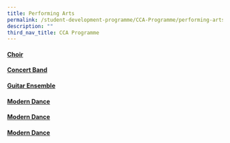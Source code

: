 ```yaml
---
title: Performing Arts
permalink: /student-development-programme/CCA-Programme/performing-arts/
description: ""
third_nav_title: CCA Programme
---
```

#### [Choir](/cca-programme/Performing-Arts/choir/)
#### [Concert Band](/cca-programme/Performing-Arts/concert-band/)
#### [Guitar Ensemble](/cca-programme/Performing-Arts/guitar-ensemble/)
#### [Modern Dance](/cca-programme/Performing-Arts/modern-dance/)
#### [Modern Dance](/cca-programme/Performing-Arts/stage-arts-drama/)
#### [Modern Dance](/cca-programme/Performing-Arts/string-ensemble/)